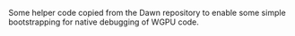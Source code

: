 Some helper code copied from the Dawn repository to enable
some simple bootstrapping for native debugging of WGPU code.

